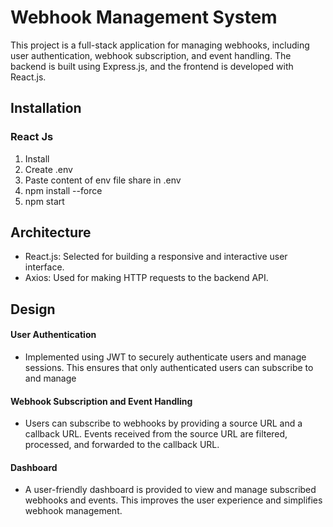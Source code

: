# Webhook Management System

This project is a full-stack application for managing webhooks, including user authentication, webhook subscription, and event handling. The backend is built using Express.js, and the frontend is developed with React.js.

## Installation

### React Js

1. Install
2. Create .env
3. Paste content of env file share in .env
4. npm install --force
5. npm start

## Architecture

- React.js: Selected for building a responsive and interactive user interface.
- Axios: Used for making HTTP requests to the backend API.

## Design

#### User Authentication

- Implemented using JWT to securely authenticate users and manage sessions. This ensures that only authenticated users can subscribe to and manage

#### Webhook Subscription and Event Handling

- Users can subscribe to webhooks by providing a source URL and a callback URL. Events received from the source URL are filtered, processed, and forwarded to the callback URL.

#### Dashboard

- A user-friendly dashboard is provided to view and manage subscribed webhooks and events. This improves the user experience and simplifies webhook management.
